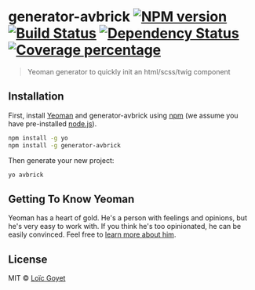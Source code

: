 # generator-avbrick [![NPM version][npm-image]][npm-url] [![Build Status][travis-image]][travis-url] [![Dependency Status][daviddm-image]][daviddm-url] [![Coverage percentage][coveralls-image]][coveralls-url]
> Yeoman generator to quickly init an html/scss/twig component

## Installation

First, install [Yeoman](http://yeoman.io) and generator-avbrick using [npm](https://www.npmjs.com/) (we assume you have pre-installed [node.js](https://nodejs.org/)).

```bash
npm install -g yo
npm install -g generator-avbrick
```

Then generate your new project:

```bash
yo avbrick
```

## Getting To Know Yeoman

Yeoman has a heart of gold. He&#39;s a person with feelings and opinions, but he&#39;s very easy to work with. If you think he&#39;s too opinionated, he can be easily convinced. Feel free to [learn more about him](http://yeoman.io/).

## License

MIT © [Loïc Goyet]()


[npm-image]: https://badge.fury.io/js/generator-avbrick.svg
[npm-url]: https://npmjs.org/package/generator-avbrick
[travis-image]: https://travis-ci.org/AppVentus/generator-avbrick.svg?branch=master
[travis-url]: https://travis-ci.org/AppVentus/generator-avbrick
[daviddm-image]: https://david-dm.org/AppVentus/generator-avbrick.svg?theme=shields.io
[daviddm-url]: https://david-dm.org/AppVentus/generator-avbrick
[coveralls-image]: https://coveralls.io/repos/AppVentus/generator-avbrick/badge.svg
[coveralls-url]: https://coveralls.io/r/AppVentus/generator-avbrick
